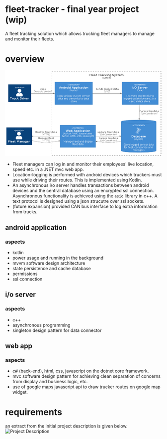 # **fleet-tracker - final year project (wip)**
A fleet tracking solution which allows trucking fleet managers to manage and monitor their fleets.  

# **overview**
![Project Description](docs/container.png)

- Fleet managers can log in and monitor their employees' live location, speed etc. in a .NET mvc web app.
- Location-logging is performed with android devices which truckers must use while driving their routes. This is implemented using Kotlin.
- An asynchronous i/o server handles transactions between android devices and the central database using an encrypted ssl connection. Asynchronous functionality is achieved using the `asio` library in c++. A text protocol is designed using a json strucutre over ssl sockets.
 - (future expansion) provided CAN bus interface to log extra information from trucks. 

## **android application**
### aspects
 - kotlin
 - power usage and running in the background
 - mvvm software design architecture
 - state persistence and cache database
 - permissions
 - ssl connection

## **i/o server**
### aspects
 - c++
 - asynchronous programming
 - singleton design pattern for data connector

## **web app**
### aspects
 - c# (back-end), html, css, javascript on the dotnet core framework.
 - mvc software design pattern for achieving clean separation of concerns from display and business logic, etc.
 - use of google maps javascript api to draw trucker routes on google map widget.

# **requirements**
an extract from the initial project description is given below.  
![Project Description](docs/desc.png)
